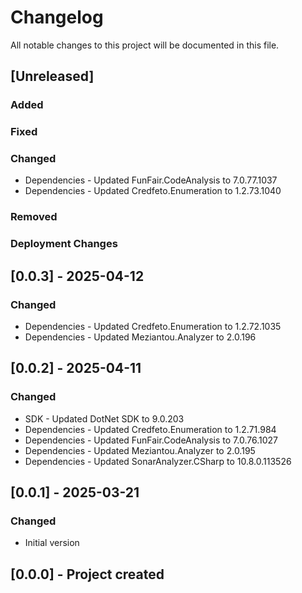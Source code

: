 ﻿# Changelog
All notable changes to this project will be documented in this file.

<!--
Please ADD ALL Changes to the UNRELEASED SECTION and not a specific release
-->

## [Unreleased]
### Added
### Fixed
### Changed
- Dependencies - Updated FunFair.CodeAnalysis to 7.0.77.1037
- Dependencies - Updated Credfeto.Enumeration to 1.2.73.1040
### Removed
### Deployment Changes

<!--
Releases that have at least been deployed to staging, BUT NOT necessarily released to live.  Changes should be moved from [Unreleased] into here as they are merged into the appropriate release branch
-->
## [0.0.3] - 2025-04-12
### Changed
- Dependencies - Updated Credfeto.Enumeration to 1.2.72.1035
- Dependencies - Updated Meziantou.Analyzer to 2.0.196

## [0.0.2] - 2025-04-11
### Changed
- SDK - Updated DotNet SDK to 9.0.203
- Dependencies - Updated Credfeto.Enumeration to 1.2.71.984
- Dependencies - Updated FunFair.CodeAnalysis to 7.0.76.1027
- Dependencies - Updated Meziantou.Analyzer to 2.0.195
- Dependencies - Updated SonarAnalyzer.CSharp to 10.8.0.113526

## [0.0.1] - 2025-03-21
### Changed
- Initial version

## [0.0.0] - Project created